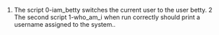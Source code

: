 1. The script 0-iam_betty switches the current user to the user betty.
2 The second script 1-who_am_i when run correctly should print a username assigned to the system..
